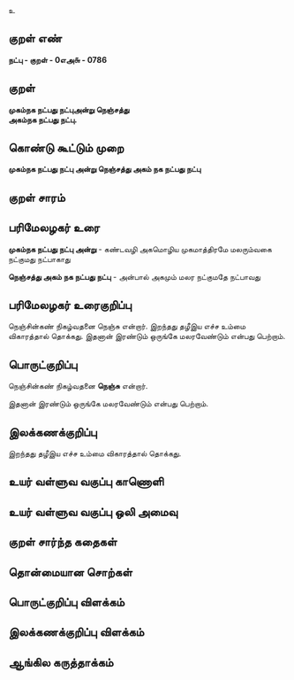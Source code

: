 உ

## குறள் எண் 

**நட்பு - குறள் - 0எஅ௬ - 0786**

## குறள் 

**முகம்நக நட்பது நட்புஅன்று நெஞ்சத்து  
அகம்நக நட்பது நட்பு.**

## கொண்டு கூட்டும் முறை

**முகம்நக நட்பது நட்பு அன்று நெஞ்சத்து அகம் நக நட்பது நட்பு**

## குறள் சாரம் 

 

## பரிமேலழகர் உரை

**முகம்நக நட்பது நட்பு அன்று** - கண்டவழி அகமொழிய முகமாத்திரமே மலரும்வகை நட்குமது நட்பாகாது

**நெஞ்சத்து அகம் நக நட்பது நட்பு** - அன்பால் அகமும் மலர நட்குமதே நட்பாவது 

## பரிமேலழகர் உரைகுறிப்பு   

நெஞ்சின்கண் நிகழ்வதனை நெஞ்சு என்றார். இறந்தது தழீஇய எச்ச உம்மை விகாரத்தால் தொக்கது. இதனான் இரண்டும் ஒருங்கே மலரவேண்டும் என்பது பெற்றாம்.

## பொருட்குறிப்பு 

நெஞ்சின்கண் நிகழ்வதனை **நெஞ்சு** என்றார். 

இதனான் இரண்டும் ஒருங்கே மலரவேண்டும் என்பது பெற்றாம்.

## இலக்கணக்குறிப்பு  

இறந்தது தழீஇய எச்ச உம்மை விகாரத்தால் தொக்கது. 

## உயர் வள்ளுவ வகுப்பு காணொளி


## உயர் வள்ளுவ வகுப்பு ஒலி அமைவு 

 
## குறள் சார்ந்த கதைகள் 


## தொன்மையான சொற்கள்


## பொருட்குறிப்பு விளக்கம்


## இலக்கணக்குறிப்பு விளக்கம்


## ஆங்கில கருத்தாக்கம் 


